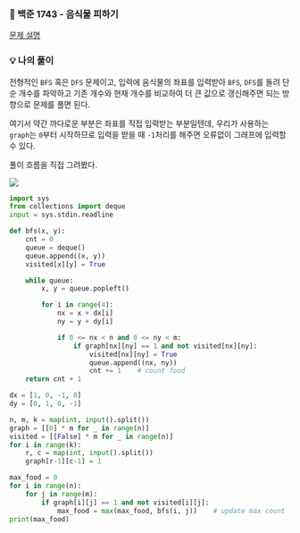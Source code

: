 ### 📌 백준 1743 - 음식물 피하기
<a href='https://www.acmicpc.net/problem/1743'>문제 설명</a>

### 💡 나의 풀이
전형적인 `BFS` 혹은 `DFS` 문제이고, 입력에 음식물의 좌표를 입력받아 `BFS`, `DFS`를 돌려 단순 개수를 파악하고 기존 개수와 현재 개수를 비교하여 더 큰 값으로 갱신해주면 되는 방향으로 문제를 풀면 된다.

여기서 약간 까다로운 부분은 좌표를 직접 입력받는 부분일텐데, 우리가 사용하는 `graph`는 `0`부터 시작하므로 입력을 받을 때 `-1`처리를 해주면 오류없이 그래프에 입력할 수 있다.

풀이 흐름을 직접 그려봤다.

![](https://images.velog.io/images/abcd8637/post/da71f064-b807-4b81-a199-f036cbbb4b33/KakaoTalk_Photo_2021-04-22-06-48-35.jpeg)

```python
import sys
from collections import deque
input = sys.stdin.readline

def bfs(x, y):
    cnt = 0
    queue = deque()
    queue.append((x, y))
    visited[x][y] = True

    while queue:
        x, y = queue.popleft()

        for i in range(4):
            nx = x + dx[i]
            ny = y + dy[i]

            if 0 <= nx < n and 0 <= ny < m:
                if graph[nx][ny] == 1 and not visited[nx][ny]:
                    visited[nx][ny] = True
                    queue.append((nx, ny))
                    cnt += 1    # count food
    return cnt + 1

dx = [1, 0, -1, 0]
dy = [0, 1, 0, -1]

n, m, k = map(int, input().split())
graph = [[0] * m for _ in range(n)]
visited = [[False] * m for _ in range(n)]
for i in range(k):
    r, c = map(int, input().split())
    graph[r-1][c-1] = 1

max_food = 0
for i in range(n):
    for j in range(m):
        if graph[i][j] == 1 and not visited[i][j]:
            max_food = max(max_food, bfs(i, j))    # update max count food
print(max_food)
```
